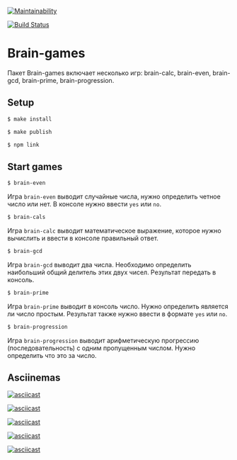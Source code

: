 [![Maintainability](https://api.codeclimate.com/v1/badges/1f4514cb67020135095c/maintainability)](https://codeclimate.com/github/webdesc/frontend-project-lvl1/maintainability)

[![Build Status](https://travis-ci.org/webdesc/frontend-project-lvl1.svg?branch=master)](https://travis-ci.org/webdesc/frontend-project-lvl1)

# Brain-games

Пакет Brain-games включает несколько игр: brain-calc, brain-even, brain-gcd, brain-prime, brain-progression.

## Setup

```sh
$ make install
```

```sh
$ make publish
```

```sh
$ npm link
```
## Start games

```sh
$ brain-even
```
Игра `brain-even` выводит случайные числа, нужно определить четное число или нет. В консоле нужно ввести `yes` или `no`.

```sh
$ brain-cals
```
Игра `brain-calc` выводит математическое выражение, которое нужно вычислить и ввести в консоле правильный ответ.

```sh
$ brain-gcd
```
Игра `brain-gcd` выводит два числа. Необходимо определить наибольший общий делитель этих двух чисел. Результат передать в консоль.

```sh
$ brain-prime
```
Игра `brain-prime` выводит в консоль число. Нужно определить является ли число простым. Результат также нужно ввести в формате `yes` или `no`.

```sh
$ brain-progression
```
Игра `brain-progression` выводит арифметическую прогрессию (последовательность) с одним пропущенным числом. Нужно определить что это за число.


## Asciinemas

[![asciicast](https://asciinema.org/a/uI84pGEP7rKTsqDFjEO8X0f7P.svg)](https://asciinema.org/a/uI84pGEP7rKTsqDFjEO8X0f7P)

[![asciicast](https://asciinema.org/a/tpfZPOq7mo822nXfnzrCgopbB.svg)](https://asciinema.org/a/tpfZPOq7mo822nXfnzrCgopbB)

[![asciicast](https://asciinema.org/a/IPdZCaOGz31CbVVGSziizhg6F.svg)](https://asciinema.org/a/IPdZCaOGz31CbVVGSziizhg6F)

[![asciicast](https://asciinema.org/a/bh6T5NWb9OVXfxNAlfZZK70jo.svg)](https://asciinema.org/a/bh6T5NWb9OVXfxNAlfZZK70jo)

[![asciicast](https://asciinema.org/a/nJ0X2B9PREueJ678EwLTRucPT.svg)](https://asciinema.org/a/nJ0X2B9PREueJ678EwLTRucPT)

